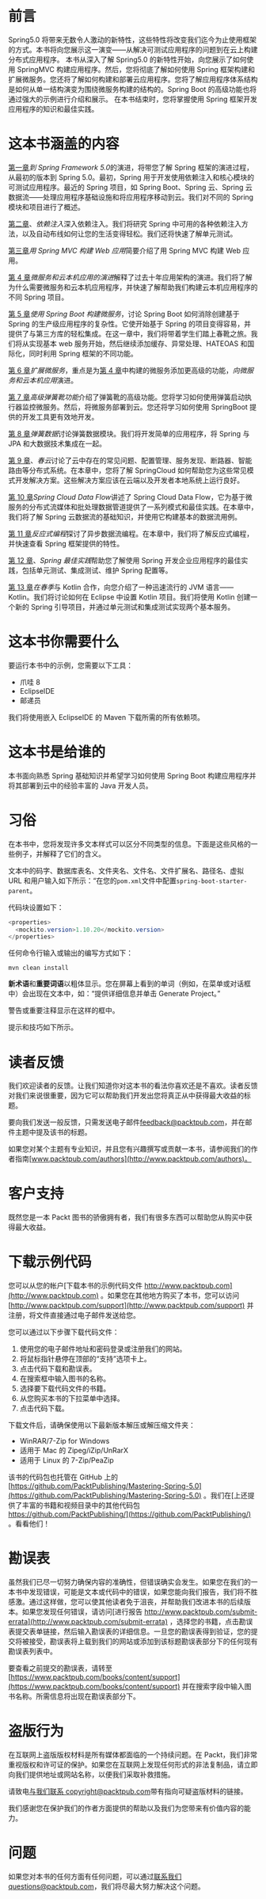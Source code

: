 # 前言

Spring5.0 将带来无数令人激动的新特性，这些特性将改变我们迄今为止使用框架的方式。本书将向您展示这一演变——从解决可测试应用程序的问题到在云上构建分布式应用程序。
本书从深入了解 Spring5.0 的新特性开始，向您展示了如何使用 SpringMVC 构建应用程序。然后，您将彻底了解如何使用 Spring 框架构建和扩展微服务。您还将了解如何构建和部署云应用程序。您将了解应用程序体系结构是如何从单一结构演变为围绕微服务构建的结构的。Spring Boot 的高级功能也将通过强大的示例进行介绍和展示。
在本书结束时，您将掌握使用 Spring 框架开发应用程序的知识和最佳实践。

# 这本书涵盖的内容

[第一章](01.html)*到 Spring Framework 5.0*的演进，将带您了解 Spring 框架的演进过程，从最初的版本到 Spring 5.0。最初，Spring 用于开发使用依赖注入和核心模块的可测试应用程序。最近的 Spring 项目，如 Spring Boot、Spring 云、Spring 云数据流——处理应用程序基础设施和将应用程序移动到云。我们对不同的 Spring 模块和项目进行了概述。

[第二章](02.html)、*依赖注入*深入依赖注入。我们将研究 Spring 中可用的各种依赖注入方法，以及自动布线如何让您的生活变得轻松。我们还将快速了解单元测试。

[第三章](03.html)*用 Spring MVC 构建 Web 应用*简要介绍了用 Spring MVC 构建 Web 应用。

[第 4 章](04.html)*微服务和云本机应用的演进*解释了过去十年应用架构的演进。我们将了解为什么需要微服务和云本机应用程序，并快速了解帮助我们构建云本机应用程序的不同 Spring 项目。

[第 5 章](05.html)*使用 Spring Boot 构建微服务*，讨论 Spring Boot 如何消除创建基于 Spring 的生产级应用程序的复杂性。它使开始基于 Spring 的项目变得容易，并提供了与第三方库的轻松集成。在这一章中，我们将带着学生们踏上春靴之旅。我们将从实现基本 web 服务开始，然后继续添加缓存、异常处理、HATEOAS 和国际化，同时利用 Spring 框架的不同功能。

[第 6 章](06.html)*扩展微服务*，重点是为[第 4 章](04.html)中构建的微服务添加更高级的功能，*向微服务和云本机应用*演进。

[第 7 章](07.html)*高级弹簧靴功能*介绍了弹簧靴的高级功能。您将学习如何使用弹簧启动执行器监控微服务。然后，将微服务部署到云。您还将学习如何使用 SpringBoot 提供的开发工具更有效地开发。

[第 8 章](08.html)*弹簧数据*讨论弹簧数据模块。我们将开发简单的应用程序，将 Spring 与 JPA 和大数据技术集成在一起。

[第 9 章](09.html)、*春云*讨论了云中存在的常见问题、配置管理、服务发现、断路器、智能路由等分布式系统。在本章中，您将了解 SpringCloud 如何帮助您为这些常见模式开发解决方案。这些解决方案应该在云端以及开发者本地系统上运行良好。

[第 10 章](10.html)*Spring Cloud Data Flow*讲述了 Spring Cloud Data Flow，它为基于微服务的分布式流媒体和批处理数据管道提供了一系列模式和最佳实践。在本章中，我们将了解 Spring 云数据流的基础知识，并使用它构建基本的数据流用例。

[第 11 章](11.html)*反应式编程*探讨了异步数据流编程。在本章中，我们将了解反应式编程，并快速查看 Spring 框架提供的特性。

[第 12 章](12.html)、*Spring 最佳实践*帮助您了解使用 Spring 开发企业应用程序的最佳实践，包括单元测试、集成测试、维护 Spring 配置等。

[第 13 章](13.html)*在春季*与 Kotlin 合作，向您介绍了一种迅速流行的 JVM 语言——Kotlin。我们将讨论如何在 Eclipse 中设置 Kotlin 项目。我们将使用 Kotlin 创建一个新的 Spring 引导项目，并通过单元测试和集成测试实现两个基本服务。

# 这本书你需要什么

要运行本书中的示例，您需要以下工具：

*   爪哇 8
*   EclipseIDE
*   邮递员

我们将使用嵌入 EclipseIDE 的 Maven 下载所需的所有依赖项。

# 这本书是给谁的

本书面向熟悉 Spring 基础知识并希望学习如何使用 Spring Boot 构建应用程序并将其部署到云中的经验丰富的 Java 开发人员。

# 习俗

在本书中，您将发现许多文本样式可以区分不同类型的信息。下面是这些风格的一些例子，并解释了它们的含义。

文本中的码字、数据库表名、文件夹名、文件名、文件扩展名、路径名、虚拟 URL 和用户输入如下所示：“在您的`pom.xml`文件中配置`spring-boot-starter-parent`。

代码块设置如下：

```java
<properties>
  <mockito.version>1.10.20</mockito.version>
</properties>
```

任何命令行输入或输出的编写方式如下：

```
mvn clean install
```

**新术语**和**重要词语**以粗体显示。您在屏幕上看到的单词（例如，在菜单或对话框中）会出现在文本中，如：“提供详细信息并单击 Generate Project。”

警告或重要注释显示在这样的框中。

提示和技巧如下所示。

# 读者反馈

我们欢迎读者的反馈。让我们知道你对这本书的看法你喜欢还是不喜欢。读者反馈对我们来说很重要，因为它可以帮助我们开发出您将真正从中获得最大收益的标题。

要向我们发送一般反馈，只需发送电子邮件[feedback@packtpub.com](mailto:feedback@packtpub.com)，并在邮件主题中提及该书的标题。

如果您对某个主题有专业知识，并且您有兴趣撰写或贡献一本书，请参阅我们的作者指南[www.packtpub.com/authors](http://www.packtpub.com/authors)。

# 客户支持

既然您是一本 Packt 图书的骄傲拥有者，我们有很多东西可以帮助您从购买中获得最大收益。

# 下载示例代码

您可以从您的帐户[下载本书的示例代码文件 http://www.packtpub.com](http://www.packtpub.com) 。如果您在其他地方购买了本书，您可以访问[http://www.packtpub.com/support](http://www.packtpub.com/support) 并注册，将文件直接通过电子邮件发送给您。

您可以通过以下步骤下载代码文件：

1.  使用您的电子邮件地址和密码登录或注册我们的网站。
2.  将鼠标指针悬停在顶部的“支持”选项卡上。
3.  点击代码下载和勘误表。
4.  在搜索框中输入图书的名称。
5.  选择要下载代码文件的书籍。
6.  从您购买本书的下拉菜单中选择。
7.  点击代码下载。

下载文件后，请确保使用以下最新版本解压或解压缩文件夹：

*   WinRAR/7-Zip for Windows
*   适用于 Mac 的 Zipeg/iZip/UnRarX
*   适用于 Linux 的 7-Zip/PeaZip

该书的代码包也托管在 GitHub 上的[https://github.com/PacktPublishing/Mastering-Spring-5.0](https://github.com/PacktPublishing/Mastering-Spring-5.0) 。我们在[上还提供了丰富的书籍和视频目录中的其他代码包 https://github.com/PacktPublishing/](https://github.com/PacktPublishing/) 。看看他们！

# 勘误表

虽然我们已尽一切努力确保内容的准确性，但错误确实会发生。如果您在我们的一本书中发现错误，可能是文本或代码中的错误，如果您能向我们报告，我们将不胜感激。通过这样做，您可以使其他读者免于沮丧，并帮助我们改进本书的后续版本。如果您发现任何错误，请访问[进行报告 http://www.packtpub.com/submit-errata](http://www.packtpub.com/submit-errata) ，选择您的书籍，点击勘误表提交表单链接，然后输入勘误表的详细信息。一旦您的勘误表得到验证，您的提交将被接受，勘误表将上载到我们的网站或添加到该标题勘误表部分下的任何现有勘误表列表中。

要查看之前提交的勘误表，请转至[https://www.packtpub.com/books/content/support](https://www.packtpub.com/books/content/support) 并在搜索字段中输入图书名称。所需信息将出现在勘误表部分下。

# 盗版行为

在互联网上盗版版权材料是所有媒体都面临的一个持续问题。在 Packt，我们非常重视版权和许可证的保护。如果您在互联网上发现任何形式的非法复制品，请立即向我们提供地址或网站名称，以便我们采取补救措施。

请致电[与我们联系 copyright@packtpub.com](mailto:copyright@packtpub.com)带有指向可疑盗版材料的链接。

我们感谢您在保护我们的作者方面提供的帮助以及我们为您带来有价值内容的能力。

# 问题

如果您对本书的任何方面有任何问题，可以通过[联系我们 questions@packtpub.com](mailto:questions@packtpub.com)，我们将尽最大努力解决这个问题。